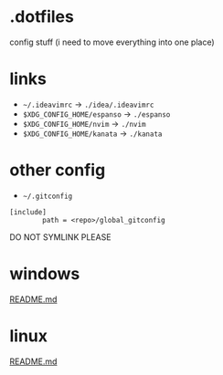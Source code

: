# .dotfiles
config stuff (i need to move everything into one place)

# links
* `~/.ideavimrc` -> `./idea/.ideavimrc`
* `$XDG_CONFIG_HOME/espanso` -> `./espanso`
* `$XDG_CONFIG_HOME/nvim` -> `./nvim`
* `$XDG_CONFIG_HOME/kanata` -> `./kanata`

# other config
* `~/.gitconfig`
```
[include]
        path = <repo>/global_gitconfig
```
DO NOT SYMLINK PLEASE

# windows
[README.md](_windows/README.md)

# linux
[README.md](_linux/README.md)
